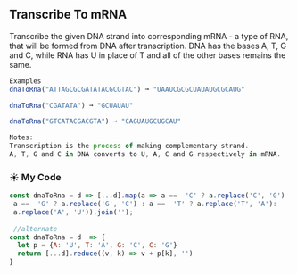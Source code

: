 ## Transcribe To mRNA

Transcribe the given DNA strand into corresponding mRNA - a type of RNA, that will be formed from DNA after transcription. DNA has the bases A, T, G and C, while RNA has U in place of T and all of the other bases remains the same.
```js
Examples
dnaToRna("ATTAGCGCGATATACGCGTAC") ➞ "UAAUCGCGCUAUAUGCGCAUG"

dnaToRna("CGATATA") ➞ "GCUAUAU"

dnaToRna("GTCATACGACGTA") ➞ "CAGUAUGCUGCAU"

Notes:
Transcription is the process of making complementary strand.
A, T, G and C in DNA converts to U, A, C and G respectively in mRNA.
```
### :sunny: My Code
```js
const dnaToRna = d => [...d].map(a => a ==  'C' ? a.replace('C', 'G') :
 a ==  'G' ? a.replace('G', 'C') : a ==  'T' ? a.replace('T', 'A'):
 a.replace('A', 'U')).join('');
  
 //alternate
const dnaToRna = d  => {
  let p = {A: 'U', T: 'A', G: 'C', C: 'G'}
  return [...d].reduce((v, k) => v + p[k], '')
}
```
